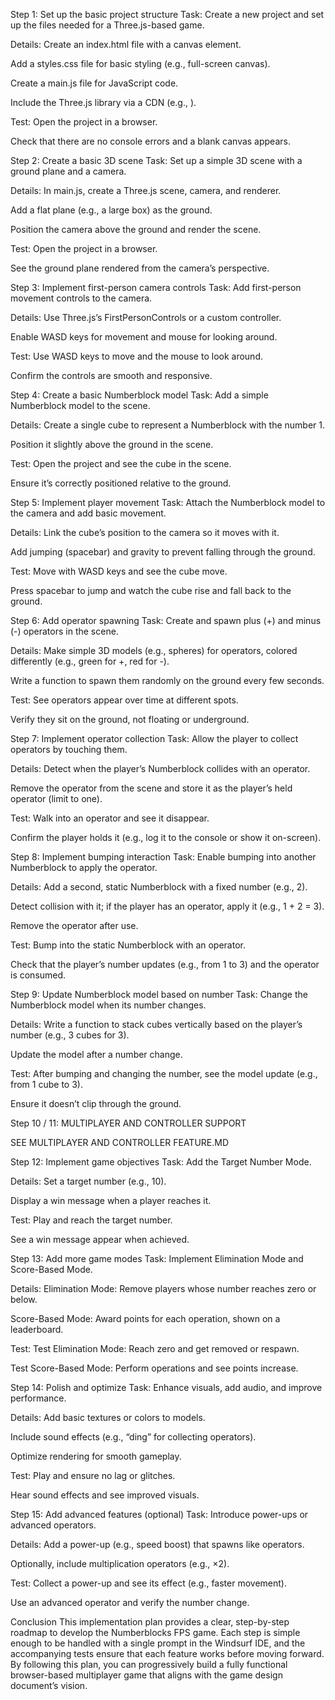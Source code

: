 Step 1: Set up the basic project structure
Task: Create a new project and set up the files needed for a Three.js-based game.

Details: 
Create an index.html file with a canvas element.

Add a styles.css file for basic styling (e.g., full-screen canvas).

Create a main.js file for JavaScript code.

Include the Three.js library via a CDN (e.g., <script src="https://cdn.jsdelivr.net/npm/three@0.132.2/build/three.min.js"></script>).

Test: 
Open the project in a browser.

Check that there are no console errors and a blank canvas appears.

Step 2: Create a basic 3D scene
Task: Set up a simple 3D scene with a ground plane and a camera.

Details: 
In main.js, create a Three.js scene, camera, and renderer.

Add a flat plane (e.g., a large box) as the ground.

Position the camera above the ground and render the scene.

Test: 
Open the project in a browser.

See the ground plane rendered from the camera’s perspective.

Step 3: Implement first-person camera controls
Task: Add first-person movement controls to the camera.

Details: 
Use Three.js’s FirstPersonControls or a custom controller.

Enable WASD keys for movement and mouse for looking around.

Test: 
Use WASD keys to move and the mouse to look around.

Confirm the controls are smooth and responsive.

Step 4: Create a basic Numberblock model
Task: Add a simple Numberblock model to the scene.

Details: 
Create a single cube to represent a Numberblock with the number 1.

Position it slightly above the ground in the scene.

Test: 
Open the project and see the cube in the scene.

Ensure it’s correctly positioned relative to the ground.

Step 5: Implement player movement
Task: Attach the Numberblock model to the camera and add basic movement.

Details: 
Link the cube’s position to the camera so it moves with it.

Add jumping (spacebar) and gravity to prevent falling through the ground.

Test: 
Move with WASD keys and see the cube move.

Press spacebar to jump and watch the cube rise and fall back to the ground.

Step 6: Add operator spawning
Task: Create and spawn plus (+) and minus (-) operators in the scene.

Details: 
Make simple 3D models (e.g., spheres) for operators, colored differently (e.g., green for +, red for -).

Write a function to spawn them randomly on the ground every few seconds.

Test: 
See operators appear over time at different spots.

Verify they sit on the ground, not floating or underground.

Step 7: Implement operator collection
Task: Allow the player to collect operators by touching them.

Details: 
Detect when the player’s Numberblock collides with an operator.

Remove the operator from the scene and store it as the player’s held operator (limit to one).

Test: 
Walk into an operator and see it disappear.

Confirm the player holds it (e.g., log it to the console or show it on-screen).

Step 8: Implement bumping interaction
Task: Enable bumping into another Numberblock to apply the operator.

Details: 
Add a second, static Numberblock with a fixed number (e.g., 2).

Detect collision with it; if the player has an operator, apply it (e.g., 1 + 2 = 3).

Remove the operator after use.

Test: 
Bump into the static Numberblock with an operator.

Check that the player’s number updates (e.g., from 1 to 3) and the operator is consumed.

Step 9: Update Numberblock model based on number
Task: Change the Numberblock model when its number changes.

Details: 
Write a function to stack cubes vertically based on the player’s number (e.g., 3 cubes for 3).

Update the model after a number change.

Test: 
After bumping and changing the number, see the model update (e.g., from 1 cube to 3).

Ensure it doesn’t clip through the ground.

Step 10 / 11: MULTIPLAYER AND CONTROLLER SUPPORT

SEE MULTIPLAYER AND CONTROLLER FEATURE.MD

Step 12: Implement game objectives
Task: Add the Target Number Mode.

Details: 
Set a target number (e.g., 10).

Display a win message when a player reaches it.

Test: 
Play and reach the target number.

See a win message appear when achieved.

Step 13: Add more game modes
Task: Implement Elimination Mode and Score-Based Mode.

Details: 
Elimination Mode: Remove players whose number reaches zero or below.

Score-Based Mode: Award points for each operation, shown on a leaderboard.

Test: 
Test Elimination Mode: Reach zero and get removed or respawn.

Test Score-Based Mode: Perform operations and see points increase.

Step 14: Polish and optimize
Task: Enhance visuals, add audio, and improve performance.

Details: 
Add basic textures or colors to models.

Include sound effects (e.g., “ding” for collecting operators).

Optimize rendering for smooth gameplay.

Test: 
Play and ensure no lag or glitches.

Hear sound effects and see improved visuals.

Step 15: Add advanced features (optional)
Task: Introduce power-ups or advanced operators.

Details: 
Add a power-up (e.g., speed boost) that spawns like operators.

Optionally, include multiplication operators (e.g., ×2).

Test: 
Collect a power-up and see its effect (e.g., faster movement).

Use an advanced operator and verify the number change.

Conclusion
This implementation plan provides a clear, step-by-step roadmap to develop the Numberblocks FPS game. Each step is simple enough to be handled with a single prompt in the Windsurf IDE, and the accompanying tests ensure that each feature works before moving forward. By following this plan, you can progressively build a fully functional browser-based multiplayer game that aligns with the game design document’s vision.

